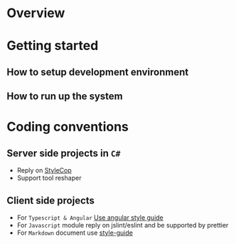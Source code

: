 # Overview

# Getting started

## How to setup development environment

## How to run up the system

# Coding conventions

## Server side projects in `C#`
* Reply on [StyleCop](https://github.com/StyleCop/StyleCop.ReSharper)
* Support tool reshaper

## Client side projects
* For `Typescript & Angular` [Use angular style guide](https://angular.io/guide/styleguide)
* For `Javascript` module reply on jslint/eslint and be supported by prettier
* For `Markdown` document use [style-guide](https://arcticicestudio.github.io/styleguide-markdown/rules/)